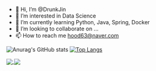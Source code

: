 - 👋 Hi, I’m @DrunkJin
- 👀 I’m interested in Data Science
- 🌱 I’m currently learning Python, Java, Spring, Docker 
- 💞️ I’m looking to collaborate on ...
- 📫 How to reach me hood63@naver.com

![Anurag's GitHub stats](https://github-readme-stats.vercel.app/api?username=DrunkJin&show_icons=true)
[![Top Langs](https://github-readme-stats.vercel.app/api/top-langs/?username=DrunkJin&layout=compact)](https://github.com/anuraghazra/github-readme-stats)

<a href="https://github.com/DrunkJin/github-readme-stats">
  <img align="center" src="https://github-readme-stats.vercel.app/api/pin/?username=DrunkJin&repo=github-readme-stats" />
</a>
<a href="https://github.com/DrunkJin/convoychat">
  <img align="center" src="https://github-readme-stats.vercel.app/api/pin/?username=DrunkJin&repo=convoychat" />
</a>


<!---
DrunkJin/DrunkJin is a ✨ special ✨ repository because its `README.md` (this file) appears on your GitHub profile.
You can click the Preview link to take a look at your changes.
--->

